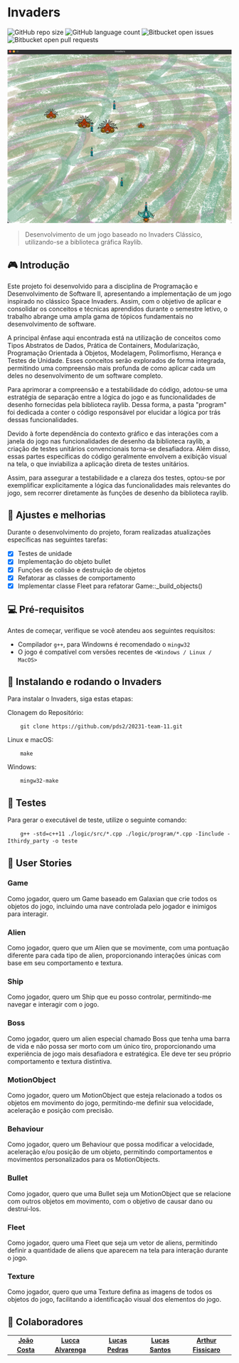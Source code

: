 # Invaders

<!---Esses são exemplos. Veja https://shields.io para outras pessoas ou para personalizar este conjunto de escudos. Você pode querer incluir dependências, status do projeto e informações de licença aqui--->

![GitHub repo size](https://img.shields.io/github/repo-size/iuricode/README-template?style=for-the-badge)
![GitHub language count](https://img.shields.io/github/languages/count/iuricode/README-template?style=for-the-badge)
![Bitbucket open issues](https://img.shields.io/bitbucket/issues/iuricode/README-template?style=for-the-badge)
![Bitbucket open pull requests](https://img.shields.io/bitbucket/pr-raw/iuricode/README-template?style=for-the-badge)

<img src="images/auxiliar/game01.png" alt="Kamikazes se aproximando da nave do jogador">

> Desenvolvimento de um jogo baseado no Invaders Clássico, utilizando-se a biblioteca gráfica Raylib.

## 🎮 Introdução

Este projeto foi desenvolvido para a disciplina de Programação e Desenvolvimento de Software II, apresentando a implementação de um jogo inspirado no clássico Space Invaders. Assim, com o objetivo de aplicar e consolidar os conceitos e técnicas aprendidos durante o semestre letivo, o trabalho abrange uma ampla gama de tópicos fundamentais no desenvolvimento de software.

A principal ênfase aqui encontrada está na utilização de conceitos como Tipos Abstratos de Dados, Prática de Containers, Modularização, Programação Orientada à Objetos, Modelagem, Polimorfismo, Herança e Testes de Unidade. Esses conceitos serão explorados de forma integrada, permitindo uma compreensão mais profunda de como aplicar cada um deles no desenvolvimento de um software completo.

Para aprimorar a compreensão e a testabilidade do código, adotou-se uma estratégia de separação entre a lógica do jogo e as funcionalidades de desenho fornecidas pela biblioteca raylib. Dessa forma, a pasta "program" foi dedicada a conter o código responsável por elucidar a lógica por trás dessas funcionalidades.

Devido à forte dependência do contexto gráfico e das interações com a janela do jogo nas funcionalidades de desenho da biblioteca raylib, a criação de testes unitários convencionais torna-se desafiadora. Além disso, essas partes específicas do código geralmente envolvem a exibição visual na tela, o que inviabiliza a aplicação direta de testes unitários.

Assim, para assegurar a testabilidade e a clareza dos testes, optou-se por exemplificar explicitamente a lógica das funcionalidades mais relevantes do jogo, sem recorrer diretamente às funções de desenho da biblioteca raylib.

## 🧩 Ajustes e melhorias

Durante o desenvolvimento do projeto, foram realizadas atualizações específicas nas seguintes tarefas:

- [x] Testes de unidade
- [x] Implementação do objeto bullet
- [x] Funções de colisão e destruição de objetos
- [x] Refatorar as classes de comportamento
- [x] Implementar classe Fleet para refatorar Game::_build_objects()

## 💻 Pré-requisitos

Antes de começar, verifique se você atendeu aos seguintes requisitos:
* Compilador `g++`, para Windowns é recomendado o `mingw32`
* O jogo é compatível com versões recentes de `<Windows / Linux / MacOS>`


## 🚀 Instalando e rodando o Invaders

Para instalar o Invaders, siga estas etapas:

Clonagem do Repositório:
```
    git clone https://github.com/pds2/20231-team-11.git
```

Linux e macOS:
```
    make
```

Windows:
```
    mingw32-make
```
## 🎯 Testes

Para gerar o executável de teste, utilize o seguinte comando:
```
    g++ -std=c++11 ./logic/src/*.cpp ./logic/program/*.cpp -Iinclude -Ithirdy_party -o teste
```

## 📖 User Stories

### Game

Como jogador, quero um Game baseado em Galaxian que crie todos os objetos do jogo, incluindo uma nave controlada pelo jogador e inimigos para interagir.

### Alien

Como jogador, quero que um Alien que se movimente, com uma pontuação diferente para cada tipo de alien, proporcionando interações únicas com base em seu comportamento e textura.

### Ship

Como jogador, quero um Ship que eu posso controlar, permitindo-me navegar e interagir com o jogo.

### Boss

Como jogador, quero um alien especial chamado Boss que tenha uma barra de vida e não possa ser morto com um único tiro, proporcionando uma experiência de jogo mais desafiadora e estratégica. Ele deve ter seu próprio comportamento e textura distintiva.

### MotionObject

Como jogador, quero um MotionObject que esteja relacionado a todos os objetos em movimento do jogo, permitindo-me definir sua velocidade, aceleração e posição com precisão.

### Behaviour

Como jogador, quero um Behaviour que possa modificar a velocidade, aceleração e/ou posição de um objeto, permitindo comportamentos e movimentos personalizados para os MotionObjects.

### Bullet

Como jogador, quero que uma Bullet seja um MotionObject que se relacione com outros objetos em movimento, com o objetivo de causar dano ou destruí-los.

### Fleet

Como jogador, quero uma Fleet que seja um vetor de aliens, permitindo definir a quantidade de aliens que aparecem na tela para interação durante o jogo.

### Texture

Como jogador, quero que uma Texture defina as imagens de todos os objetos do jogo, facilitando a identificação visual dos elementos do jogo.



## 🤝 Colaboradores

<table>
  <tr>
    <td align="center">
      <a href="#">
        <sub>
          <b><a href="https://github.com/joao-jcc">João Costa</a></b>
        </sub>
      </a>
    </td>
    <td align="center">
      <a href="#">
        <sub>
          <b><a href="https://github.com/luccaamp">Lucca Alvarenga</a></b>
        </sub>
      </a>
    </td>
    <td align="center">
      <a href="#">
        <sub>
          <b><a href="https://github.com/lucaspedras8">Lucas Pedras</a></b>
        </sub>
      </a>
    </td>
     <td align="center">
      <a href="#">
        <sub>
          <b><a href="https://github.com/LrcSantos">Lucas Santos</a></b>
        </sub>
      </a>
    </td>
     <td align="center">
      <a href="#">
        <sub>
          <b><a href="https://github.com/Fissicaro">Arthur Fissicaro</a></b>
        </sub>
      </a>
    </td>
  </tr>
</table>
